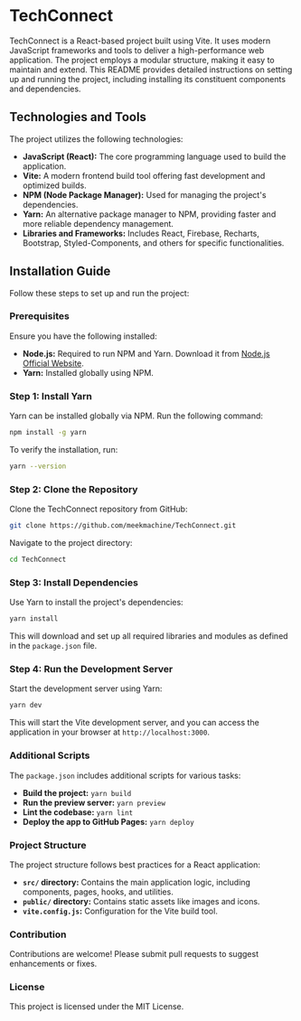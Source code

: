 # TechConnect

TechConnect is a React-based project built using Vite. It uses modern JavaScript frameworks and tools to deliver a high-performance web application. The project employs a modular structure, making it easy to maintain and extend. This README provides detailed instructions on setting up and running the project, including installing its constituent components and dependencies.

## Technologies and Tools

The project utilizes the following technologies:

- **JavaScript (React):** The core programming language used to build the application.
- **Vite:** A modern frontend build tool offering fast development and optimized builds.
- **NPM (Node Package Manager):** Used for managing the project's dependencies.
- **Yarn:** An alternative package manager to NPM, providing faster and more reliable dependency management.
- **Libraries and Frameworks:** Includes React, Firebase, Recharts, Bootstrap, Styled-Components, and others for specific functionalities.

## Installation Guide

Follow these steps to set up and run the project:

### Prerequisites

Ensure you have the following installed:
- **Node.js:** Required to run NPM and Yarn. Download it from [Node.js Official Website](https://nodejs.org/).
- **Yarn:** Installed globally using NPM.

### Step 1: Install Yarn
Yarn can be installed globally via NPM. Run the following command:
```bash
npm install -g yarn
```

To verify the installation, run:
```bash
yarn --version
```

### Step 2: Clone the Repository
Clone the TechConnect repository from GitHub:
```bash
git clone https://github.com/meekmachine/TechConnect.git
```
Navigate to the project directory:
```bash
cd TechConnect
```

### Step 3: Install Dependencies
Use Yarn to install the project's dependencies:
```bash
yarn install
```

This will download and set up all required libraries and modules as defined in the `package.json` file.

### Step 4: Run the Development Server
Start the development server using Yarn:
```bash
yarn dev
```

This will start the Vite development server, and you can access the application in your browser at `http://localhost:3000`.

### Additional Scripts

The `package.json` includes additional scripts for various tasks:
- **Build the project:** `yarn build`
- **Run the preview server:** `yarn preview`
- **Lint the codebase:** `yarn lint`
- **Deploy the app to GitHub Pages:** `yarn deploy`

### Project Structure
The project structure follows best practices for a React application:

- **`src/` directory:** Contains the main application logic, including components, pages, hooks, and utilities.
- **`public/` directory:** Contains static assets like images and icons.
- **`vite.config.js`:** Configuration for the Vite build tool.

### Contribution
Contributions are welcome! Please submit pull requests to suggest enhancements or fixes.

### License
This project is licensed under the MIT License.
